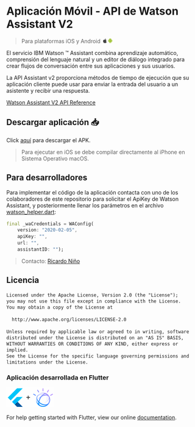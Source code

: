 # Aplicación Móvil - API de Watson Assistant V2 

> <p>Para plataformas iOS y Android  <img width="3.3%" src="assets/apple.jpg"><img width="2.7%" src="assets/android.png"></p>

El servicio IBM Watson ™ Assistant combina aprendizaje automático, comprensión del lenguaje natural y un editor de diálogo integrado para crear flujos de conversación entre sus aplicaciones y sus usuarios.

La API Assistant v2 proporciona métodos de tiempo de ejecución que su aplicación cliente puede usar para enviar la entrada del usuario a un asistente y recibir una respuesta.

[Watson Assistant V2 API Reference](https://cloud.ibm.com/apidocs/assistant/assistant-v2)

## Descargar aplicación 📥

Click [aquí]() para descargar el APK.
> Para ejecutar en iOS se debe compilar directamente al iPhone en Sistema Operativo macOS.

## Para desarrolladores

Para implementar el código de la aplicación contacta con uno de los colaboradores de este repositorio para solicitar el ApiKey de Watson Assistant, y posteriormente llenar los parámetros en el archivo [watson_helper.dart](lib/data/watson_helper.dart):

```dart
final _waCredentials = WAConfig(
    version: "2020-02-05",
    apiKey: "",
    url: "",
    assistantID: "");
```

> Contacto: [Ricardo Niño](https://www.linkedin.com/in/ricardonino/)

## Licencia

    Licensed under the Apache License, Version 2.0 (the "License");
    you may not use this file except in compliance with the License.
    You may obtain a copy of the License at

      http://www.apache.org/licenses/LICENSE-2.0

    Unless required by applicable law or agreed to in writing, software
    distributed under the License is distributed on an "AS IS" BASIS,
    WITHOUT WARRANTIES OR CONDITIONS OF ANY KIND, either express or implied.
    See the License for the specific language governing permissions and
    limitations under the License.

### Aplicación desarrollada en Flutter

<p align="left">
  <img width="25%" src="assets/flutter_watson.png">
</p>

For help getting started with Flutter, view our online [documentation](https://flutter.dev/).
